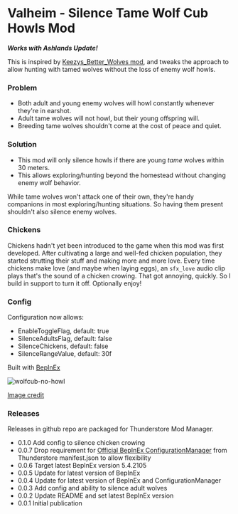 # Valheim - Silence Tame Wolf Cub Howls Mod

**_Works with Ashlands Update!_**

This is inspired by [Keezys_Better_Wolves mod](https://github.com/marqgray/valheim-better-wolves), and tweaks the approach to allow hunting with tamed wolves without the loss of enemy wolf howls.

### Problem

* Both adult and young enemy wolves will howl constantly whenever they're in earshot.
* Adult tame wolves will not howl, but their young offspring will.
* Breeding tame wolves shouldn't come at the cost of peace and quiet.

### Solution

* This mod will only silence howls if there are young _tame_ wolves within 30 meters.
* This allows exploring/hunting beyond the homestead without changing enemy wolf behavior.

While tame wolves won't attack one of their own, they're handy companions in most exploring/hunting situations. So having them present shouldn't also silence enemy wolves.

### Chickens

Chickens hadn't yet been introduced to the game when this mod was first developed. After cultivating a large and well-fed chicken population, they started strutting their stuff and making more and more love. Every time chickens make love (and maybe when laying eggs), an `sfx_love` audio clip plays that's the sound of a chicken crowing. That got annoying, quickly. So I build in support to turn it off. Optionally enjoy!

### Config

Configuration now allows:

* EnableToggleFlag, default: true
* SilenceAdultsFlag, default: false
* SilenceChickens, default: false
* SilenceRangeValue, default: 30f

Built with [BepInEx](https://valheim.thunderstore.io/package/denikson/BepInExPack_Valheim/)

![wolfcub-no-howl](https://user-images.githubusercontent.com/523157/208265769-713d5c15-0c8e-4a8f-bdb1-219b065deb19.png)

[Image credit](https://www.reddit.com/r/NatureIsFuckingLit/comments/g7hkrh/a_baby_wolf_pup/)

### Releases

Releases in github repo are packaged for Thunderstore Mod Manager.

* 0.1.0 Add config to silence chicken crowing
* 0.0.7 Drop requirement for [Official BepInEx ConfigurationManager](https://valheim.thunderstore.io/package/Azumatt/Official_BepInEx_ConfigurationManager/) from Thunderstore manifest.json to allow flexibility
* 0.0.6 Target latest BepInEx version 5.4.2105
* 0.0.5 Update for latest version of BepInEx
* 0.0.4 Update for latest version of BepInEx and ConfigurationManager
* 0.0.3 Add config and ability to silence adult wolves
* 0.0.2 Update README and set latest BepInEx version
* 0.0.1 Initial publication
